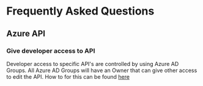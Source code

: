 # Frequently Asked Questions

## Azure API

### Give developer access to API

Developer access to specific API's are controlled by using Azure AD Groups. All Azure AD Groups will have an Owner that can give other access to edit the API. How to for this can be found [here](apim/howto/manage-api-access-groups.md)

